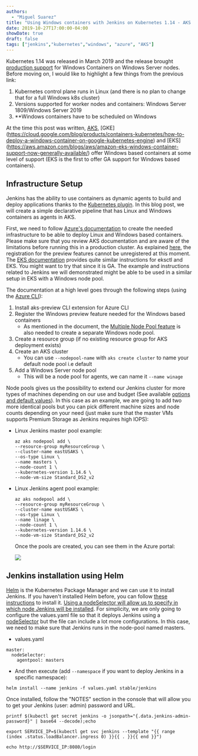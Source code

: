 ```yaml
---
authors:
  - "Miguel Suarez"
title: "Using Windows containers with Jenkins on Kubernetes 1.14 - AKS preview"
date: 2019-10-27T17:00:00-04:00
showDate: true
draft: false
tags: ["jenkins","kubernetes","windows", "azure", "AKS"]
---
```

Kubernetes 1.14 was released in March 2019 and the release brought [production support](https://kubernetes.io/docs/setup/production-environment/windows/intro-windows-in-kubernetes/#windows-containers-in-kubernetes) for Windows Containers on Windows Server nodes. Before moving on, I would like to highlight a few things from the previous link:  

1. Kubernetes control plane runs in Linux (and there is no plan to change that for a full Windows k8s cluster)
2. Versions supported for worker nodes and containers: Windows Server 1809/Windows Server 2019
3. **Windows containers have to be scheduled on Windows 

At the time this post was written, [AKS](https://azure.microsoft.com/en-us/blog/announcing-the-preview-of-windows-server-containers-support-in-azure-kubernetes-service/), [GKE] (https://cloud.google.com/blog/products/containers-kubernetes/how-to-deploy-a-windows-container-on-google-kubernetes-engine) and [EKS] (https://aws.amazon.com/blogs/aws/amazon-eks-windows-container-support-now-generally-available/) offer Windows based containers at some level of support (EKS is the first to offer GA support for Windows based containers).

## Infrastructure Setup 

Jenkins has the ability to use containers as dynamic agents to build and deploy applications thanks to the [Kubernetes plugin](https://github.com/jenkinsci/kubernetes-plugin). In this blog post, we will create a simple declarative pipeline that has Linux and Windows containers as agents in AKS. 



First, we need to follow [Azure's documentation](https://docs.microsoft.com/en-us/azure/aks/windows-container-cli#before-you-begin) to create the needed infrastructure to be able to deploy Linux and Windows based containers. Please make sure that you review AKS documentation and are aware of the limitations before running this in a production cluster. As explained [here,](https://docs.microsoft.com/en-us/azure/aks/use-multiple-node-pools) the registration for the preview features cannot be unregistered at this moment. The [EKS documentation](https://aws.amazon.com/blogs/aws/amazon-eks-windows-container-support-now-generally-available/) provides quite similar instructions for eksctl and EKS. You might want to try that since it is GA. The example and instructions related to Jenkins we will demonstrated might be able to be used in a similar setup in EKS with a Windows node pool. 

The documentation at a high level goes through the following steps (using the [Azure CLI](https://docs.microsoft.com/en-us/cli/azure/install-azure-cli?view=azure-cli-latest)):

1. Install aks-preview CLI extension for Azure CLI
2. Register the Windows preview feature needed for the Windows based containers
    * As mentioned in the document, the [Multiple Node Pool feature](https://docs.microsoft.com/en-us/azure/aks/use-multiple-node-pools) is also needed to create a separate Windows node pool.
3. Create a resource group (if no existing resource group for AKS deployment exists)
4. Create an AKS cluster
    * You can use ```--nodepool-name``` with ```aks create cluster``` to name your default node pool i.e default
5. Add a Windows Server node pool 
    * This will be a node pool for agents, we can name it ```--name winage```

Node pools gives us the possibility to extend our Jenkins cluster for more types of machines depending on our use and budget (See available [options and default values](https://docs.microsoft.com/en-us/cli/azure/ext/aks-preview/aks/nodepool?view=azure-cli-latest#ext-aks-preview-az-aks-nodepool-add)). In this case as an example, we are going to add two more identical pools but you can pick different machine sizes and node counts depending on your need (just make sure that the master VMs supports Premium Storage as Jenkins requires high IOPS):
    
* Linux Jenkins master pool example:

    ```    
    az aks nodepool add \ 
    --resource-group myResourceGroup \
    --cluster-name eastUSAKS \
    --os-type Linux \
    --name masters \
    --node-count 1 \
    --kubernetes-version 1.14.6 \
    --node-vm-size Standard_DS2_v2
    ```

* Linux Jenkins agent pool example:

    ```
    az aks nodepool add \                                                                              
    --resource-group myResourceGroup \
    --cluster-name eastUSAKS \
    --os-type Linux \
    --name linage \
    --node-count 1 \
    --kubernetes-version 1.14.6 \
    --node-vm-size Standard_DS2_v2
    ```
    Once the pools are created, you can see them in the Azure portal:

    [![](/img/windows-containers/AKS-node-pools.png)](/img/windows-containers/AKS-node-pools.png)

## Jenkins installation using Helm

[Helm](https://helm.sh/) is the Kubernetes Package Manager and we can use it to install Jenkins. If you haven't installed Helm before, you can follow [these instructions](https://docs.microsoft.com/en-us/azure/aks/kubernetes-helm) to install it. [Using a nodeSelector will allow us to specify in which node Jenkins will be installed](https://github.com/helm/charts/tree/master/stable/jenkins). For simplicity, we are only going to configure the values.yaml file so that it deploys Jenkins using a [nodeSelector](https://kubernetes.io/docs/concepts/configuration/assign-pod-node/) but the file can include a lot more configurations.  In this case, we need to make sure that Jenkins runs in the node-pool named masters.

* values.yaml

```
master:
  nodeSelector:
    agentpool: masters
```
* And then execute (add ```--namespace``` if you want to deploy Jenkins in a specific namespace):

```
helm install --name jenkins -f values.yaml stable/jenkins 
```

Once installed, follow the "NOTES" section in the console that will allow you to get your Jenkins (user: admin) password and URL.

```
printf $(kubectl get secret jenkins -o jsonpath="{.data.jenkins-admin-password}" | base64 --decode);echo 

export SERVICE_IP=$(kubectl get svc jenkins --template "{{ range (index .status.loadBalancer.ingress 0) }}{{ . }}{{ end }}")

echo http://$SERVICE_IP:8080/login

```


